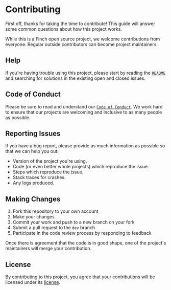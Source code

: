 # Contributing

First off, thanks for taking the time to contribute! This guide will answer
some common questions about how this project works.

While this is a Finch open source project, we welcome contributions from
everyone. Regular outside contributors can become project maintainers.

## Help

If you're having trouble using this project, please start by reading the [`README`](README.md)
and searching for solutions in the existing open and closed issues.

## Code of Conduct

Please be sure to read and understand our [`Code of Conduct`](CODE_OF_CONDUCT.md).
We work hard to ensure that our projects are welcoming and inclusive to as many
people as possible.

## Reporting Issues

If you have a bug report, please provide as much information as possible so that
we can help you out:

- Version of the project you're using.
- Code (or even better whole projects) which reproduce the issue.
- Steps which reproduce the issue.
- Stack traces for crashes.
- Any logs produced.

## Making Changes

1. Fork this repository to your own account
2. Make your changes
3. Commit your work and push to a new branch on your fork
4. Submit a pull request to the `dev` branch
5. Participate in the code review process by responding to feedback

Once there is agreement that the code is in good shape, one of the project's
maintainers will merge your contribution.

## License

By contributing to this project, you agree that your contributions will be
licensed under its [license](LICENSE.md).
